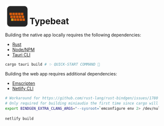 <img align="left" src="./src/icons/icon.svg" alt="Logo" style="width: 80px; height: 80px;" width="80px" height="80px" />

# Typebeat

Building the native app locally requires the following dependencies:

- [Rust](https://www.rust-lang.org/learn/get-started)
- [Node/NPM](https://nodejs.org/)
- [Tauri CLI](https://github.com/tauri-apps/tauri/tree/dev/tooling/cli.rs)

```bash
cargo tauri build # ✨ QUICK-START COMMAND 💫
```

Building the web app requires additional dependencies:

- [Emscripten](https://emscripten.org/docs/getting_started/downloads.html)
- [Netlify CLI](https://docs.netlify.com/cli/get-started/)

```bash
# Workaround for https://github.com/rust-lang/rust-bindgen/issues/1780
# Only required for building miniaudio the first time since cargo will cache the artifact
export BINDGEN_EXTRA_CLANG_ARGS="--sysroot=`emconfigure env 2> /dev/null | sed -n -e 's/^EMSCRIPTEN=//p'`/cache/sysroot"

netlify build
```
